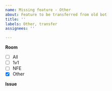```yaml
---
name: Missing feature - Other
about: Feature to be transferred from old bot
title: ''
labels: Other, transfer
assignees: ''

---
```


__Room__
- [ ] All
- [ ] 1v1
- [ ] NFE
- [x] Other

__Issue__
